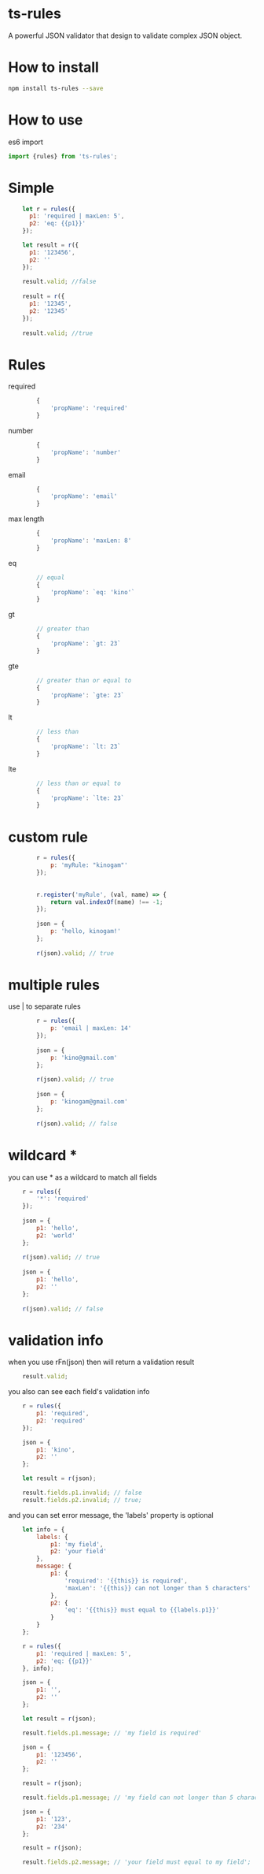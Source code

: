 # ts-rules
A powerful JSON validator that design to validate complex JSON object.

# How to install

```sh 
npm install ts-rules --save
```

# How to use

es6 import
```javascript
import {rules} from 'ts-rules';
```


# Simple

```javascript
    let r = rules({
      p1: 'required | maxLen: 5',
      p2: 'eq: {{p1}}'
    });

    let result = r({
      p1: '123456',
      p2: ''
    });
    
    result.valid; //false
    
    result = r({
      p1: '12345',
      p2: '12345'
    });
    
    result.valid; //true
``` 



# Rules

required
```javascript
        {
            'propName': 'required'
        }
```

number
```javascript
        {
            'propName': 'number'
        }
```

email
```javascript
        {
            'propName': 'email'
        }
```
max length
```javascript
        {
            'propName': 'maxLen: 8'
        }
```

eq
```javascript
        // equal
        {
            'propName': `eq: 'kino'`
        }
```
gt 
```javascript
        // greater than
        {
            'propName': `gt: 23`
        }
```

gte
```javascript
        // greater than or equal to
        {
            'propName': `gte: 23`
        }
```
lt
```javascript
        // less than
        {
            'propName': `lt: 23`
        }
```
lte
```javascript
        // less than or equal to
        {
            'propName': `lte: 23`
        }
```

# custom rule

```javascript
        r = rules({
            p: 'myRule: "kinogam"'
        });
   
   
        r.register('myRule', (val, name) => {
            return val.indexOf(name) !== -1;
        });
   
        json = {
            p: 'hello, kinogam!'
        };
   
        r(json).valid; // true
```

# multiple rules
use | to separate rules
```javascript
        r = rules({
            p: 'email | maxLen: 14'
        });
        
        json = {
            p: 'kino@gmail.com'
        };
        
        r(json).valid; // true
        
        json = {
            p: 'kinogam@gmail.com'
        };
        
        r(json).valid; // false
```

# wildcard *
you can use * as a wildcard to match all fields
```javascript
    r = rules({
        '*': 'required'
    });
    
    json = {
        p1: 'hello',
        p2: 'world'
    };
    
    r(json).valid; // true
    
    json = {
        p1: 'hello',
        p2: ''
    };
    
    r(json).valid; // false
```

# validation info

when you use rFn(json) then will return a validation result

```javascript
    result.valid;
```

you also can see each field's validation info
```javascript
    r = rules({
        p1: 'required',
        p2: 'required'
    });

    json = {
        p1: 'kino',
        p2: ''
    };

    let result = r(json);

    result.fields.p1.invalid; // false
    result.fields.p2.invalid; // true;
```

and you can set error message, the 'labels' property is optional
```javascript
    let info = {
        labels: {
            p1: 'my field',
            p2: 'your field'
        },
        message: {
            p1: {
                'required': '{{this}} is required',
                'maxLen': '{{this}} can not longer than 5 characters'
            },
            p2: {
                'eq': '{{this}} must equal to {{labels.p1}}'
            }
        }
    };

    r = rules({
        p1: 'required | maxLen: 5',
        p2: 'eq: {{p1}}'
    }, info);

    json = {
        p1: '',
        p2: ''
    };

    let result = r(json);

    result.fields.p1.message; // 'my field is required'

    json = {
        p1: '123456',
        p2: ''
    };

    result = r(json);

    result.fields.p1.message; // 'my field can not longer than 5 characters'

    json = {
        p1: '123',
        p2: '234'
    };

    result = r(json);

    result.fields.p2.message; // 'your field must equal to my field';
```